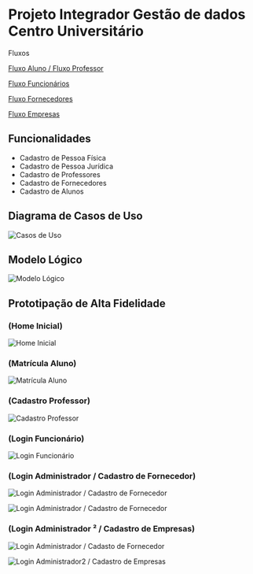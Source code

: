 # Projeto Integrador Gestão de dados Centro Universitário

Fluxos

[Fluxo Aluno / Fluxo Professor](https://www.figma.com/proto/S0VCrBGxopMkgTaid0Mg1P/Untitled?type=design&node-id=1-450&t=BvryePZ4eaEDBPiy-8&scaling=min-zoom&page-id=0%3A1&starting-point-node-id=1%3A450&hide-ui=1)

[Fluxo Funcionários ](https://www.figma.com/proto/S0VCrBGxopMkgTaid0Mg1P/Untitled?type=design&node-id=1-92&t=gHedtwp1mcoKLWmO-8&scaling=min-zoom&page-id=0%3A1&starting-point-node-id=1%3A450&hide-ui=1)

[Fluxo Fornecedores ](https://www.figma.com/proto/S0VCrBGxopMkgTaid0Mg1P/Untitled?node-id=1-228&scaling=min-zoom&page-id=0%3A1&starting-point-node-id=1%3A450&hide-ui=1&t=JWWAXJRc0J6g4sfj-8)

[Fluxo Empresas](https://www.figma.com/proto/S0VCrBGxopMkgTaid0Mg1P/Untitled?node-id=1-160&scaling=min-zoom&page-id=0%3A1&starting-point-node-id=1%3A450&hide-ui=1&t=Adonb99VKblKt5IU-8)

## Funcionalidades

* Cadastro de Pessoa Física
* Cadastro de Pessoa Jurídica
* Cadastro de Professores
* Cadastro de Fornecedores
* Cadastro de Alunos

## Diagrama de Casos de Uso
![Casos de Uso](https://github.com/yonnnah/Projeto-Integrador/blob/main/Diagrama%20de%20Casos%20De%20uso.jpg)

## Modelo Lógico
![Modelo Lógico](https://github.com/yonnnah/Projeto-Integrador/blob/main/Modelo%20L%C3%B3gico.jpg)

## Prototipação de Alta Fidelidade
### (Home Inicial)
![Home Inicial](https://github.com/yonnnah/Projeto-Integrador/blob/main/Prototipa%C3%A7%C3%A3o%20de%20Alta%20Fidelidade.jpg)

### (Matrícula Aluno)
![Matrícula Aluno](https://github.com/yonnnah/Projeto-Integrador/blob/main/EscolhaSeuCurso.jpg)

### (Cadastro Professor)
![Cadastro Professor](https://github.com/yonnnah/Projeto-Integrador/blob/main/CadastrodeProfessor.jpg)

### (Login Funcionário)
![Login Funcionário](https://github.com/yonnnah/Projeto-Integrador/blob/main/LoginFluxoFuncion%C3%A1rios.jpg)

### (Login Administrador / Cadastro de Fornecedor)
![Login Administrador / Cadastro de Fornecedor](https://github.com/yonnnah/Projeto-Integrador/blob/main/FluxoADMCadastrarFornecedor.jpg)

![Login Administrador / Cadastro de Fornecedor](https://github.com/yonnnah/Projeto-Integrador/blob/main/FluxoADMCadastrarFornecedorDados.jpg)

### (Login Administrador ²  / Cadastro de Empresas)
![Login Administrador / Cadasto de Fornecedor](https://github.com/yonnnah/Projeto-Integrador/blob/main/FluxoADMCadastrarFornecedor.jpg)

![Login Administrador2 / Cadastro de Empresas](https://github.com/yonnnah/Projeto-Integrador/blob/main/FluxoADMCadastrarEmpresasDados.jpg)
